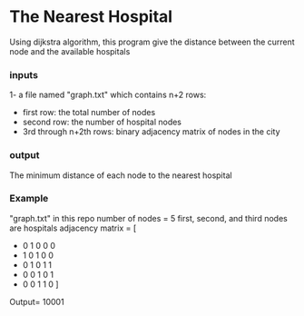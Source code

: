 # The Nearest Hospital
Using dijkstra algorithm, this program give the distance between the current node and the available hospitals

### inputs
1- a file named "graph.txt" which contains n+2 rows:
* first row: the total number of nodes
* second row: the number of hospital nodes
* 3rd through n+2th rows: binary adjacency matrix of nodes in the city
### output
The minimum distance of each node to the nearest hospital

### Example

"graph.txt" in this repo
number of nodes = 5
first, second, and third nodes are hospitals
adjacency matrix = [
- 0 1 0 0 0
- 1 0 1 0 0
- 0 1 0 1 1
- 0 0 1 0 1
- 0 0 1 1 0
]

Output= 10001

